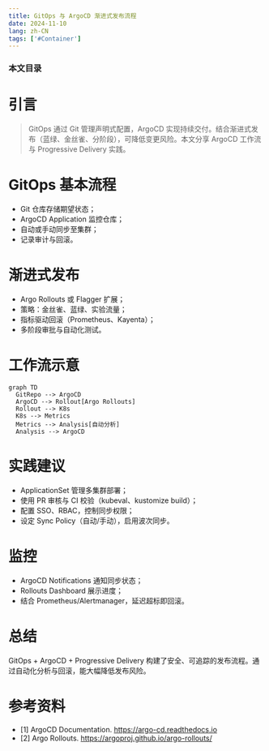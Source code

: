 ```yaml
---
title: GitOps 与 ArgoCD 渐进式发布流程
date: 2024-11-10
lang: zh-CN
tags: ['#Container']
---
```


### 本文目录
<!-- toc -->

# 引言
> GitOps 通过 Git 管理声明式配置，ArgoCD 实现持续交付。结合渐进式发布（蓝绿、金丝雀、分阶段），可降低变更风险。本文分享 ArgoCD 工作流与 Progressive Delivery 实践。

# GitOps 基本流程
- Git 仓库存储期望状态；
- ArgoCD Application 监控仓库；
- 自动或手动同步至集群；
- 记录审计与回滚。

# 渐进式发布
- Argo Rollouts 或 Flagger 扩展；
- 策略：金丝雀、蓝绿、实验流量；
- 指标驱动回滚（Prometheus、Kayenta）；
- 多阶段审批与自动化测试。

# 工作流示意
```mermaid
graph TD
  GitRepo --> ArgoCD
  ArgoCD --> Rollout[Argo Rollouts]
  Rollout --> K8s
  K8s --> Metrics
  Metrics --> Analysis[自动分析]
  Analysis --> ArgoCD
```

# 实践建议
- ApplicationSet 管理多集群部署；
- 使用 PR 审核与 CI 校验（kubeval、kustomize build）；
- 配置 SSO、RBAC，控制同步权限；
- 设定 Sync Policy（自动/手动），启用波次同步。

# 监控
- ArgoCD Notifications 通知同步状态；
- Rollouts Dashboard 展示进度；
- 结合 Prometheus/Alertmanager，延迟超标即回滚。

# 总结
GitOps + ArgoCD + Progressive Delivery 构建了安全、可追踪的发布流程。通过自动化分析与回滚，能大幅降低发布风险。

# 参考资料
- [1] ArgoCD Documentation. https://argo-cd.readthedocs.io
- [2] Argo Rollouts. https://argoproj.github.io/argo-rollouts/
